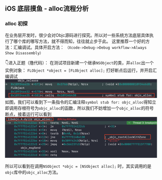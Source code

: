 ## iOS 底层摸鱼 - alloc流程分析
### alloc 初探
在业务层开发时，很少会对Objc源码进行探究。所以对一些系统方法底层具体执行了哪个库的哪写方法，就不得而知，往往就止步于此。
这里推荐一个好的方法：汇编调试。具体开启方法：
`（Xcode->Debug->Debug workflow->Always Show Disassembly）`

👇进入正题（撸代码）：
在测试项目新建一个继承`NSObject`的类，并`alloc`出一个实例对象：
`FLObject *object = [FLObject alloc];`
打好断点后运行，并开启汇编调试
![symbol](symbol.png)
如图，我们可以看到下一条指令的汇编注释`symbol stub for: objc_alloc`得知立即调用存根符号为`objc_alloc`的函数，所以我们不妨增加一个`objc_alloc`的符号断点，接着运行可以看到
![libObjc](libObjc.png)

所以可以看到在调用`NSObject *objc = [NSObject alloc];`    时，其实调用的是`objc`库中的`objc_alloc`方法。
